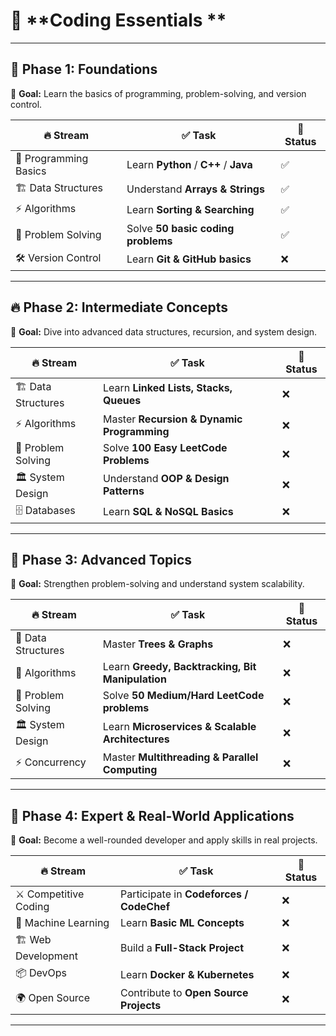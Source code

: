 # 🚀 **Coding Essentials **  

---  

## 🎯 **Phase 1: Foundations**  
📌 **Goal:** Learn the basics of programming, problem-solving, and version control.  

| 🔥 Stream         | ✅ Task | 📌 Status |
|------------------|-----------------------------|--------|
| 🎯 Programming Basics | Learn **Python** / **C++** / **Java** | ✅ |
| 🏗 Data Structures | Understand **Arrays & Strings** | ✅ |
| ⚡ Algorithms | Learn **Sorting & Searching** | ✅ |
| 🧩 Problem Solving | Solve **50 basic coding problems** | ✅ |
| 🛠 Version Control | Learn **Git & GitHub basics** | ❌ |

---

## 🔥 **Phase 2: Intermediate Concepts**  
📌 **Goal:** Dive into advanced data structures, recursion, and system design.  

| 🔥 Stream         | ✅ Task | 📌 Status |
|------------------|-----------------------------|--------|
| 🏗 Data Structures | Learn **Linked Lists, Stacks, Queues** | ❌ |
| ⚡ Algorithms | Master **Recursion & Dynamic Programming** | ❌ |
| 🧩 Problem Solving | Solve **100 Easy LeetCode Problems** | ❌ |
| 🏛 System Design | Understand **OOP & Design Patterns** | ❌ |
| 🗄 Databases | Learn **SQL & NoSQL Basics** | ❌ |

---

## 🚀 **Phase 3: Advanced Topics**  
📌 **Goal:** Strengthen problem-solving and understand system scalability.  

| 🔥 Stream         | ✅ Task | 📌 Status |
|------------------|-----------------------------|--------|
| 🌳 Data Structures | Master **Trees & Graphs** | ❌ |
| 🔢 Algorithms | Learn **Greedy, Backtracking, Bit Manipulation** | ❌ |
| 🧩 Problem Solving | Solve **50 Medium/Hard LeetCode problems** | ❌ |
| 🏛 System Design | Learn **Microservices & Scalable Architectures** | ❌ |
| ⚡ Concurrency | Master **Multithreading & Parallel Computing** | ❌ |

---

## 🎯 **Phase 4: Expert & Real-World Applications**  
📌 **Goal:** Become a well-rounded developer and apply skills in real projects.  

| 🔥 Stream         | ✅ Task | 📌 Status |
|------------------|-----------------------------|--------|
| ⚔ Competitive Coding | Participate in **Codeforces / CodeChef** | ❌ |
| 🧠 Machine Learning | Learn **Basic ML Concepts** | ❌ |
| 🏗 Web Development | Build a **Full-Stack Project** | ❌ |
| 📦 DevOps | Learn **Docker & Kubernetes** | ❌ |
| 🌍 Open Source | Contribute to **Open Source Projects** | ❌ |

---
